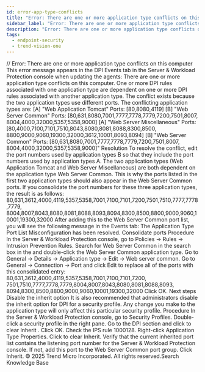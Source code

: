 ```yaml
---
id: error-app-type-conflicts
title: "Error: There are one or more application type conflicts on this computer"
sidebar_label: "Error: There are one or more application type conflicts on this computer"
description: "Error: There are one or more application type conflicts on this computer"
tags:
  - endpoint-security
  - trend-vision-one
---
```


/*<![CDATA[*/ $('#title').html($('meta[name=map-description]').attr('content')); /*]]>*/ Error: There are one or more application type conflicts on this computer This error message appears in the DPI Events tab in the Server & Workload Protection console when updating the agents: There are one or more application type conflicts on this computer. One or more DPI rules associated with one application type are dependent on one or more DPI rules associated with another application type. The conflict exists because the two application types use different ports. The conflicting application types are: [A] "Web Application Tomcat" Ports: [80,8080,4119] [B] "Web Server Common" Ports: [80,631,8080,7001,7777,7778,7779,7200,7501,8007, 8004,4000,32000,5357,5358,9000] [A] "Web Server Miscellaneous" Ports: [80,4000,7100,7101,7510,8043,8080,8081,8088,8300,8500, 8800,9000,9060,19300,32000,3612,10001,8093,8094] [B] "Web Server Common" Ports: [80,631,8080,7001,7777,7778,7779,7200,7501,8007, 8004,4000,32000,5357,5358,9000]" Resolution To resolve the conflict, edit the port numbers used by application types B so that they include the port numbers used by application types A. The two application types (Web Application Tomcat and Web Server Miscellaneous) are both dependent on the application type Web Server Common. This is why the ports listed in the first two application types should also appear in the Web Server Common ports. If you consolidate the port numbers for these three application types, the result is as follows: 80,631,3612,4000,4119,5357,5358,7001,7100,7101,7200,7501,7510,7777,7778,7779, 8004,8007,8043,8080,8081,8088,8093,8094,8300,8500,8800,9000,9060,10001,19300,32000 After adding this to the Web Server Common port list, you will see the following message in the Events tab: The Application Type Port List Misconfiguration has been resolved. Consolidate ports Procedure In the Server & Workload Protection console, go to Policies → Rules → Intrusion Prevention Rules. Search for Web Server Common in the search box in the and double-click the Web Server Common application type. Go to General → Details → Application type → Edit → Web server common. Go to General → Connection → Port and click Edit to replace all of the ports with this consolidated entry: 80,631,3612,4000,4119,5357,5358,7001,7100,7101,7200, 7501,7510,7777,7778,7779,8004,8007,8043,8080,8081,8088,8093, 8094,8300,8500,8800,9000,9060,10001,19300,32000 Click OK. Next steps Disable the inherit option It is also recommended that administrators disable the inherit option for DPI for a security profile. Any change you make to the application type will only affect this particular security profile. Procedure In the Server & Workload Protection console, go to Security Profiles. Double-click a security profile in the right pane. Go to the DPI section and click to clear Inherit . Click OK. Check the IPS rule 1000128. Right-click Application Type Properties. Click to clear Inherit. Verify that the current inherited port list contains the listening port number for the Server & Workload Protection console. If not, add this port to the Web Server Common port group. Click Inherit. © 2025 Trend Micro Incorporated. All rights reserved.Search Knowledge Base